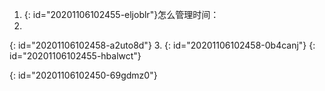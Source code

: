 1. {: id="20201106102455-eljoblr"}怎么管理时间：
2.
{: id="20201106102458-a2uto8d"}
3.
{: id="20201106102458-0b4canj"}
{: id="20201106102455-hbalwct"}

{: id="20201106102450-69gdmz0"}
